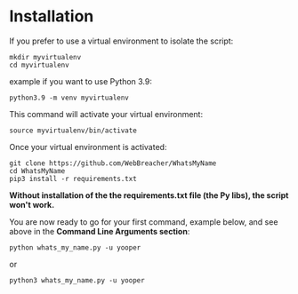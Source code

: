 # Installation
If you prefer to use a virtual environment to isolate the script:

```
mkdir myvirtualenv
cd myvirtualenv
```

example if you want to use Python 3.9:

```
python3.9 -m venv myvirtualenv
```

This command will activate your virtual environment:

```
source myvirtualenv/bin/activate
```

Once your virtual environment is activated:

```
git clone https://github.com/WebBreacher/WhatsMyName
cd WhatsMyName
pip3 install -r requirements.txt
```

**Without installation of the the requirements.txt file (the Py libs), the script won't work.** 

You are now ready to go for your first command, example below, and see above in the **Command Line Arguments section**:

```
python whats_my_name.py -u yooper
```

or

```
python3 whats_my_name.py -u yooper
```
